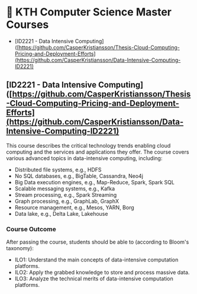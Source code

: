 # 🔭 KTH Computer Science Master Courses
- [ID2221 - Data Intensive Computing]([https://github.com/CasperKristiansson/Thesis-Cloud-Computing-Pricing-and-Deployment-Efforts](https://github.com/CasperKristiansson/Data-Intensive-Computing-ID2221)

## [ID2221 - Data Intensive Computing]([https://github.com/CasperKristiansson/Thesis-Cloud-Computing-Pricing-and-Deployment-Efforts](https://github.com/CasperKristiansson/Data-Intensive-Computing-ID2221)
This course describes the critical technology trends enabling cloud computing and the services and applications they offer. The course covers various advanced topics in data-intensive computing, including:
- Distributed file systems, e.g., HDFS
- No SQL databases, e.g., BigTable, Cassandra, Neo4j
- Big Data execution engines, e.g., Map-Reduce, Spark, Spark SQL
- Scalable messaging systems, e.g., Kafka
- Stream processing, e.g., Spark Streaming
- Graph processing, e.g., GraphLab, GraphX
- Resource management, e.g., Mesos, YARN, Borg
- Data lake, e.g., Delta Lake, Lakehouse

### Course Outcome
After passing the course, students should be able to (according to Bloom's taxonomy):
- ILO1: Understand the main concepts of data-intensive computation platforms.
- ILO2: Apply the grabbed knowledge to store and process massive data.
- ILO3: Analyze the technical merits of data-intensive computation platforms.
